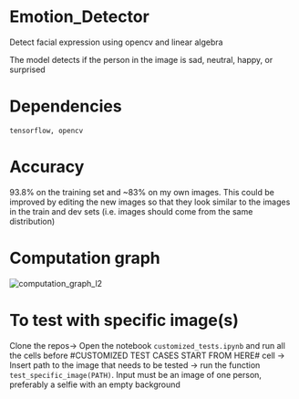 # Emotion_Detector
Detect facial expression using opencv and linear algebra

The model detects if the person in the image is sad, neutral, happy, or surprised

# Dependencies

`tensorflow, opencv`

# Accuracy

93.8% on the training set and ~83% on my own images. This could be improved by editing the new images so that they look similar to the images in the train and dev sets (i.e. images should come from the same distribution)

# Computation graph

![computation_graph_l2](https://user-images.githubusercontent.com/29159878/45193868-5b942a80-b21e-11e8-8efe-e9062936fe0b.png)

# To test with specific image(s)

Clone the repos-> Open the notebook `customized_tests.ipynb` and run all the cells before #CUSTOMIZED TEST CASES START FROM HERE# cell -> Insert path to the image that needs to be tested -> run the function `test_specific_image(PATH)`. Input must be an image of one person, preferably a selfie with an empty background

